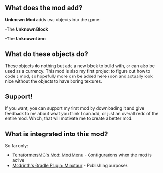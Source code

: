 ## What does the mod add?
**Unknown Mod** adds two objects into the game:

-The **Unknown Block**

-The **Unknown Item**
## What do these objects do?
These objects do nothing but add a new block to build with, or can also be used as a currency. This mod is also my first project to figure out how to code a mod, so hopefully more can be added here soon and actually look nice without the objects to have boring textures.
## Support!
If you want, you can support my first mod by downloading it and give feedback to me about what you think I can add, or just an overall redo of the entire mod. Which, that will motivate me to create a better mod.

## What is integrated into this mod?
So far only: 
   * [TerraformersMC's Mod: Mod Menu](https://github.com/TerraformersMC/ModMenu) - Configurations when the mod is active
   * [Modrinth's Gradle Plugin: Minotaur](https://github.com/modrinth/minotaur) - Publishing purposes
